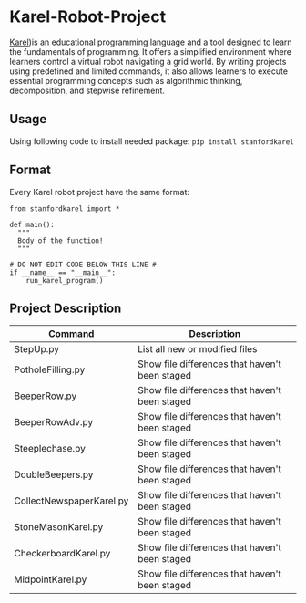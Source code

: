 # Karel-Robot-Project
[Karel](https://compedu.stanford.edu/karel-reader/docs/python/en/chapter1.html))is an educational programming language and 
a tool designed to learn the fundamentals of programming. It offers a simplified environment where learners control a virtual robot navigating a grid world.
By writing projects using predefined and limited commands, it also allows learners to execute essential programming concepts such as algorithmic thinking, decomposition, and stepwise refinement. 

## Usage
Using following code to install needed package:
`pip install stanfordkarel`

## Format
Every Karel robot project have the same format:
```
from stanfordkarel import *

def main():
  """
  Body of the function!
  """

# DO NOT EDIT CODE BELOW THIS LINE #
if __name__ == "__main__":
    run_karel_program()
```
## Project Description
| Command | Description |
| --- | --- |
| StepUp.py | List all new or modified files |
| PotholeFilling.py | Show file differences that haven't been staged |
| BeeperRow.py | Show file differences that haven't been staged |
| BeeperRowAdv.py | Show file differences that haven't been staged |
| Steeplechase.py | Show file differences that haven't been staged |
| DoubleBeepers.py | Show file differences that haven't been staged |
| CollectNewspaperKarel.py | Show file differences that haven't been staged |
| StoneMasonKarel.py | Show file differences that haven't been staged |
| CheckerboardKarel.py | Show file differences that haven't been staged |
| MidpointKarel.py | Show file differences that haven't been staged |



